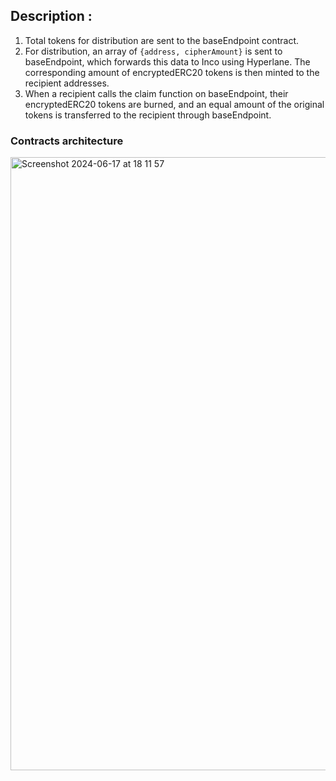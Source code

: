 ## Description :
1. Total tokens for distribution are sent to the baseEndpoint contract.
2. For distribution, an array of `{address, cipherAmount}` is sent to baseEndpoint, which forwards this data to Inco using Hyperlane. The corresponding amount of encryptedERC20 tokens is then minted to the recipient addresses.
3. When a recipient calls the claim function on baseEndpoint, their encryptedERC20 tokens are burned, and an equal amount of the original tokens is transferred to the recipient through baseEndpoint.

### Contracts architecture
<img width="981" alt="Screenshot 2024-06-17 at 18 11 57" src="https://github.com/0xprinc/confidential-safe/assets/82727098/c76dc4d8-3007-49f7-93cf-35569fc05e71">
